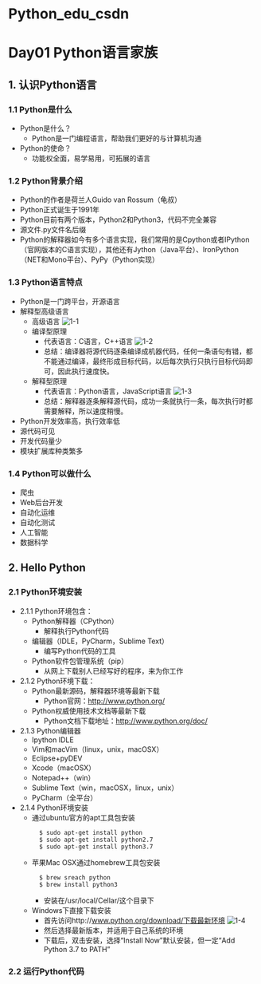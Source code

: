 Python_edu_csdn
===

# Day01 Python语言家族
## 1. 认识Python语言
### 1.1 Python是什么
* Python是什么？
  * Python是一门编程语言，帮助我们更好的与计算机沟通
* Python的使命？
  * 功能权全面，易学易用，可拓展的语言
### 1.2 Python背景介绍
* Python的作者是荷兰人Guido van Rossum（龟叔）
* Python正式诞生于1991年
* Python目前有两个版本，Python2和Python3，代码不完全兼容
* 源文件.py文件名后缀
* Python的解释器如今有多个语言实现，我们常用的是Cpython或者IPython（官网版本的C语言实现），其他还有Jython（Java平台）、IronPython（NET和Mono平台）、PyPy（Python实现）
### 1.3 Python语言特点
* Python是一门跨平台，开源语言
* 解释型高级语言
  * 高级语言 
    ![1-1](https://heh-1300576495.cos.ap-chengdu.myqcloud.com/assets/python_edu/1-1.png)
  * 编译型原理
    * 代表语言：C语言，C++语言
    ![1-2](https://heh-1300576495.cos.ap-chengdu.myqcloud.com/assets/python_edu/1-2.png)
    * 总结：编译器将源代码逐条编译成机器代码，任何一条语句有错，都不能通过编译，最终形成目标代码，以后每次执行只执行目标代码即可，因此执行速度快。
  * 解释型原理
    * 代表语言：Python语言，JavaScript语言
    ![1-3](https://heh-1300576495.cos.ap-chengdu.myqcloud.com/assets/python_edu/1-3.png)
    * 总结：解释器逐条解释源代码，成功一条就执行一条，每次执行时都需要解释，所以速度稍慢。
* Python开发效率高，执行效率低
* 源代码可见
* 开发代码量少
* 模块扩展库种类繁多
### 1.4 Python可以做什么
* 爬虫
* Web后台开发
* 自动化运维
* 自动化测试
* 人工智能
* 数据科学

## 2. Hello Python
### 2.1 Python环境安装
* 2.1.1 Python环境包含：
  * Python解释器（CPython）
    * 解释执行Python代码
  * 编辑器（IDLE，PyCharm，Sublime Text）
    * 编写Python代码的工具
  * Python软件包管理系统（pip）
    * 从网上下载别人已经写好的程序，来为你工作
* 2.1.2 Python环境下载：
  * Python最新源码，解释器环境等最新下载
    * Python官网：http://www.python.org/
  * Python权威使用技术文档等最新下载
    * Python文档下载地址：http://www.python.org/doc/
* 2.1.3 Python编辑器
  * Ipython IDLE
  * Vim和macVim（linux，unix，macOSX）
  * Eclipse+pyDEV
  * Xcode（macOSX）
  * Notepad++（win）
  * Sublime Text（win，macOSX，linux，unix）
  * PyCharm（全平台）
* 2.1.4 Python环境安装
  * 通过ubuntu官方的apt工具包安装
    ```shell
      $ sudo apt-get install python
      $ sudo apt-get install python2.7
      $ sudo apt-get install python3.7
    ```
  * 苹果Mac OSX通过homebrew工具包安装
    ```shell
      $ brew sreach python
      $ brew install python3
    ```
    * 安装在/usr/local/Cellar/这个目录下
  * Windows下直接下载安装
    * 首先访问http://www.python.org/download/下载最新环境
      ![1-4](https://heh-1300576495.cos.ap-chengdu.myqcloud.com/assets/python_edu/1-4.png)
    * 然后选择最新版本，并适用于自己系统的环境
    * 下载后，双击安装，选择“Install Now”默认安装，但一定“Add Python 3.7 to PATH”  
### 2.2 运行Python代码